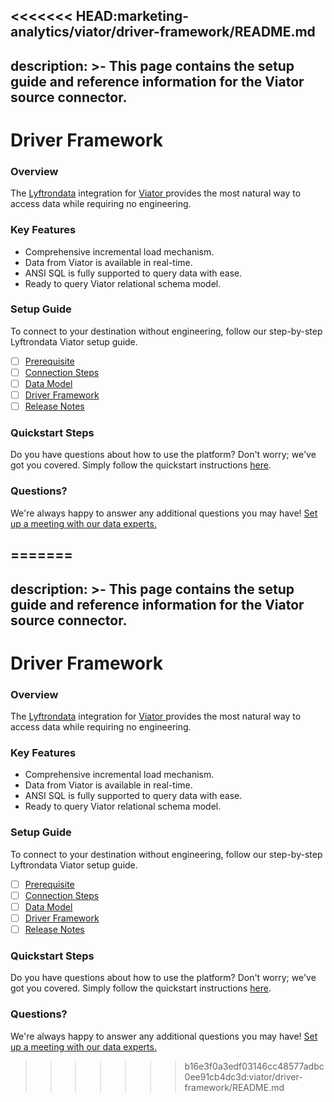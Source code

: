 <<<<<<< HEAD:marketing-analytics/viator/driver-framework/README.md
---
description: >-
  This page contains the setup guide and reference information for the Viator source connector.
---

# Driver Framework

### Overview

The [Lyftrondata](https://www.lyftrondata.com/) integration for [Viator](None)[ ](https://www.lyftrondata.com/integration/viator/)provides the most natural way to access data while requiring no engineering.

### Key Features

* Comprehensive incremental load mechanism.
* Data from Viator is available in real-time.&#x20;
* ANSI SQL is fully supported to query data with ease.
* Ready to query Viator relational schema model.

### Setup Guide

To connect to your destination without engineering, follow our step-by-step Lyftrondata Viator setup guide.

* [ ] [Prerequisite](../../marketing-analytics/viator/prerequisite.md)
* [ ] [Connection Steps](../../marketing-analytics/viator/connection-steps.md)
* [ ] [Data Model](../../marketing-analytics/viator/data-model/)
* [ ] [Driver Framework](../../marketing-analytics/viator/driver-framework/)
* [ ] [Release Notes](../../marketing-analytics/viator/release-notes.md)

### Quickstart Steps

Do you have questions about how to use the platform? Don't worry; we've got you covered. Simply follow the quickstart instructions [here](../../../quickstart-steps.md).

### Questions? <a href="#questions" id="questions"></a>

We're always happy to answer any additional questions you may have! [Set up a meeting with our data experts.](https://www.lyftrondata.com/book-a-meeting/)


=======
---
description: >-
  This page contains the setup guide and reference information for the Viator source connector.
---

# Driver Framework

### Overview

The [Lyftrondata](https://www.lyftrondata.com/) integration for [Viator](None)[ ](https://www.lyftrondata.com/integration/viator/)provides the most natural way to access data while requiring no engineering.

### Key Features

* Comprehensive incremental load mechanism.
* Data from Viator is available in real-time.&#x20;
* ANSI SQL is fully supported to query data with ease.
* Ready to query Viator relational schema model.

### Setup Guide

To connect to your destination without engineering, follow our step-by-step Lyftrondata Viator setup guide.

* [ ] [Prerequisite](../../marketing-analytics/viator/prerequisite.md)
* [ ] [Connection Steps](../../marketing-analytics/viator/connection-steps.md)
* [ ] [Data Model](../../marketing-analytics/viator/data-model/)
* [ ] [Driver Framework](../../marketing-analytics/viator/driver-framework/)
* [ ] [Release Notes](../../marketing-analytics/viator/release-notes.md)

### Quickstart Steps

Do you have questions about how to use the platform? Don't worry; we've got you covered. Simply follow the quickstart instructions [here](../../../quickstart-steps.md).

### Questions? <a href="#questions" id="questions"></a>

We're always happy to answer any additional questions you may have! [Set up a meeting with our data experts.](https://www.lyftrondata.com/book-a-meeting/)


>>>>>>> b16e3f0a3edf03146cc48577adbc0ee91cb4dc3d:viator/driver-framework/README.md
